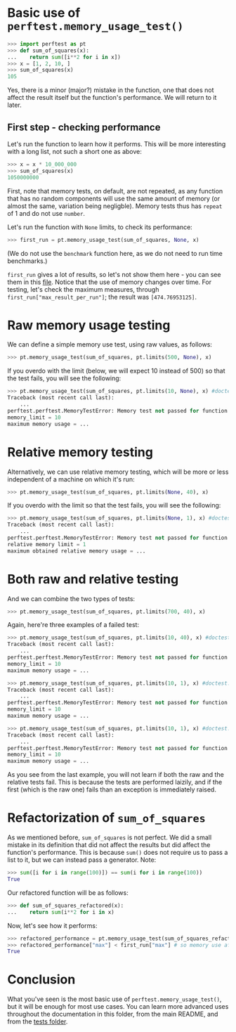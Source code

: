 # Basic use of `perftest.memory_usage_test()`

```python
>>> import perftest as pt
>>> def sum_of_squares(x):
...    return sum([i**2 for i in x])
>>> x = [1, 2, 10, ]
>>> sum_of_squares(x)
105

```

Yes, there is a minor (major?) mistake in the function, one that does not affect the result itself but the function's performance. We will return to it later.

## First step - checking performance

Let's run the function to learn how it performs. This will be more interesting with a long list, not such a short one as above:

```python
>>> x = x * 10_000_000
>>> sum_of_squares(x)
1050000000

```

First, note that memory tests, on default, are not repeated, as any function that has no random components will use the same amount of memory (or almost the same, variation being negligble). Memory tests thus has `repeat` of 1 and do not use `number`.

Let's run the function with `None` limits, to check its performance:

```python
>>> first_run = pt.memory_usage_test(sum_of_squares, None, x)

```

(We do not use the `benchmark` function here, as we do not need to run time benchmarks.)

`first_run` gives a lot of results, so let's not show them here - you can see them in this [file](results_most_basic_memory.md). Notice that the use of memory changes over time. For testing, let's check the maximum measures, through `first_run["max_result_per_run"]`; the result was `[474.76953125]`. 


# Raw memory usage testing

We can define a simple memory use test, using raw values, as follows:

```python
>>> pt.memory_usage_test(sum_of_squares, pt.limits(500, None), x)

```

If you overdo with the limit (below, we will expect 10 instead of 500) so that the test fails, you will see the following:

```python
>>> pt.memory_usage_test(sum_of_squares, pt.limits(10, None), x) #doctest: +ELLIPSIS
Traceback (most recent call last):
    ...
perftest.perftest.MemoryTestError: Memory test not passed for function sum_of_squares:
memory_limit = 10
maximum memory usage = ...

```


# Relative memory testing

Alternatively, we can use relative memory testing, which will be more or less independent of a machine on which it's run:

```python
>>> pt.memory_usage_test(sum_of_squares, pt.limits(None, 40), x)

```

If you overdo with the limit so that the test fails, you will see the following:

```python
>>> pt.memory_usage_test(sum_of_squares, pt.limits(None, 1), x) #doctest: +ELLIPSIS
Traceback (most recent call last):
    ...
perftest.perftest.MemoryTestError: Memory test not passed for function sum_of_squares:
relative memory limit = 1
maximum obtained relative memory usage = ...

```

# Both raw and relative testing

And we can combine the two types of tests:

```python
>>> pt.memory_usage_test(sum_of_squares, pt.limits(700, 40), x)

```

Again, here're three examples of a failed test:

```python
>>> pt.memory_usage_test(sum_of_squares, pt.limits(10, 40), x) #doctest: +ELLIPSIS
Traceback (most recent call last):
    ...
perftest.perftest.MemoryTestError: Memory test not passed for function sum_of_squares:
memory_limit = 10
maximum memory usage = ...

>>> pt.memory_usage_test(sum_of_squares, pt.limits(10, 1), x) #doctest: +ELLIPSIS
Traceback (most recent call last):
    ...
perftest.perftest.MemoryTestError: Memory test not passed for function sum_of_squares:
memory_limit = 10
maximum memory usage = ...

>>> pt.memory_usage_test(sum_of_squares, pt.limits(10, 1), x) #doctest: +ELLIPSIS
Traceback (most recent call last):
    ...
perftest.perftest.MemoryTestError: Memory test not passed for function sum_of_squares:
memory_limit = 10
maximum memory usage = ...

```

As you see from the last example, you will not learn if both the raw and the relative tests fail. This is because the tests are performed laizily, and if the first (which is the raw one) fails than an exception is immediately raised.


# Refactorization of `sum_of_squares`

As we mentioned before, `sum_of_squares` is not perfect. We did a small mistake in its definition that did not affect the results but did affect the function's performance. This is because `sum()` does not require us to pass a list to it, but we can instead pass a generator. Note:

```python
>>> sum([i for i in range(100)]) == sum(i for i in range(100))
True

```

Our refactored function will be as follows:

```python
>>> def sum_of_squares_refactored(x):
...    return sum(i**2 for i in x)

```

Now, let's see how it performs:

```python
>>> refactored_performance = pt.memory_usage_test(sum_of_squares_refactored, None, x)
>>> refactored_performance["max"] < first_run["max"] # so memory use after refactoring will be smaller
True

```

# Conclusion

What you've seen is the most basic use of `perftest.memory_usage_test()`, but it will be enough for most use cases. You can learn more advanced uses throughout the documentation in this folder, from the main README, and from the [tests folder](../tests/).